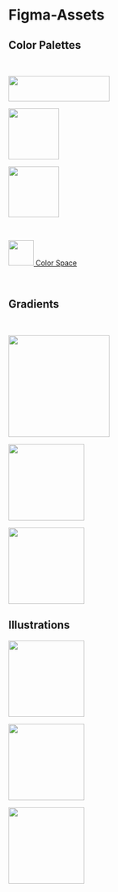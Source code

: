 # Figma-Assets

## Color Palettes

<br>

[<img src="https://coolors.co/assets/img/logo.svg" width=200 height=50>](https://coolors.co/palettes/trending)

[<img src="https://i.pinimg.com/originals/b2/39/23/b239234165c93b1f203f9e407fa6439d.png" height=100>](https://colorhunt.co/)

[<img src="https://materialui.co/img/social--flatuicolors.jpg" height=100>](https://flatuicolors.com/)

<br>

[<img src="https://mycolor.space/img/color-space-logo.png" height=50> Color Space](https://mycolor.space/)

<br>

## Gradients

<br>

[<img src="https://www.evernote.design/assets/images/webgradients.jpg" height=200>](https://webgradients.com/)

[<img src="https://uxpro.cc/media/toolboximage/uigradientslogo_afe039f130.jpg" height=150>](https://uigradients.com/#Lush)

[<img src="https://www.rezourze.com/rz-storage/2020/11/Gradient-Hunt-Beautiful-Color-Gradients.jpg" height=150>](https://gradienthunt.com/)

## Illustrations

[<img src="https://42f2671d685f51e10fc6-b9fcecea3e50b3b59bdc28dead054ebc.ssl.cf5.rackcdn.com/v2/undraw_social_20.png" height=150>](https://undraw.co/)

[<img src="https://www.bookmarks.design/media/image/drawkit.jpg" height=150>](https://www.drawkit.io/)

[<img src="https://ph-files.imgix.net/548b1d38-250b-4b54-9397-ba13594b27a8.gif?auto=format" height=150>](https://www.humaaans.com/)
